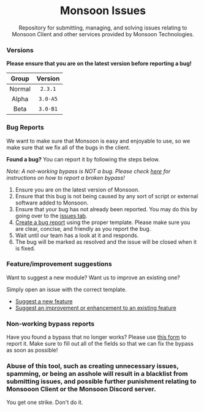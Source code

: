 <div align="center">

Monsoon Issues
===

Repository for submitting, managing, and solving issues relating to Monsoon Client and other services provided by Monsoon Technologies.

</div>

### Versions

**Please ensure that you are on the latest version before reporting a bug!**

| Group | Version |
| :---: | :-----: |
| Normal | `2.3.1` |
| Alpha | `3.0-A5` |
| Beta | `3.0-B1` |

### Bug Reports

We want to make sure that Monsoon is easy and enjoyable to use, so we make sure that we fix all of the bugs in the client. 

**Found a bug?** You can report it by following the steps below.

*Note: A not-working bypass is NOT a bug. Please check [here](https://github.com/MonsoonDevelopment/Monsoon-Issues/new/main?readme=1#featureimprovement-suggestions) for instructions on how to report a broken bypass!*

1. Ensure you are on the latest version of Monsoon.
2. Ensure that this bug is not being caused by any sort of script or external software added to Monsoon.
3. Ensure that your bug has not already been reported. You may do this by going over to the [issues tab](https://github.com/MonsoonDevelopment/Monsoon-Issues/issues).
4. [Create a bug report][new bug] using the proper 
template. Please make sure you are clear, concise, and friendly as you report the bug.
5. Wait until our team has a look at it and responds.
6. The bug will be marked as resolved and the issue will be closed when it is fixed.

### Feature/improvement suggestions

Want to suggest a new module? Want us to improve an existing one? 

Simply open an issue with the correct template.

- [Suggest a new feature][new feature]
- [Suggest an improvement or enhancement to an existing feature][new improvement]

### Non-working bypass reports

Have you found a bypass that no longer works? Please use [this form][broken bypass] to report it. Make sure to fill out all of the fields so that we can fix the bypass as soon as possible!

### Abuse of this tool, such as creating unnecessary issues, spamming, or being an asshole will result in a blacklist from submitting issues, and possible further punishment relating to Monsooon Client or the Monsoon Discord server. 

You get one strike. Don't do it.

[new bug]: https://github.com/MonsoonDevelopment/Monsoon-Issues/issues/new?assignees=&labels=&template=bug.md&title=%5BBUG%5D+
[new feature]: https://github.com/MonsoonDevelopment/Monsoon-Issues/issues/new?assignees=&labels=&template=feature.md&title=%5BFEATURE%5D+
[new improvement]: https://github.com/MonsoonDevelopment/Monsoon-Issues/issues/new?assignees=&labels=&template=improvement.md&title=%5BIMPROVEMENT%5D+
[broken bypass]: https://github.com/MonsoonDevelopment/Monsoon-Issues/issues/new?assignees=&labels=&template=broken-bypass.md&title=%5BBYPASS%5D+
